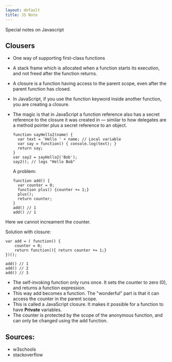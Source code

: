 ```yaml
---
layout: default
title: JS Note
---
```


Special notes on Javascript

## Clousers

- One way of supporting first-class functions
- A stack frame which is allocated when a function starts its execution, and not freed after the function returns.
- A closure is a function having access to the parent scope, even after the parent function has closed.
- In JavaScript, if you use the function keyword inside another function, you are creating a closure.
- The magic is that in JavaScript a function reference also has a secret reference to the closure it was created in — similar to how delegates are a method pointer plus a secret reference to an object.

      function sayHello2(name) {
        var text = 'Hello ' + name; // Local variable
        var say = function() { console.log(text); }
        return say;
      }
      var say2 = sayHello2('Bob');
      say2(); // logs "Hello Bob"

  A problem:

      function add() {
        var counter = 0;
        function plus() {counter += 1;}
        plus();
        return counter;
      }
      add() // 1
      add() // 1

Here we cannot increament the counter.

Solution with closure:

    var add = ( function() {
        counter = 0;
        return function(){ return counter += 1;}
    })();

    add() // 1
    add() // 2
    add() // 3

- The self-invoking function only runs once. It sets the counter to zero (0), and returns a function expression.
- This way add becomes a function. The "wonderful" part is that it can access the counter in the parent scope.
- This is called a JavaScript closure. It makes it possible for a function to have **Private** variables.
- The counter is protected by the scope of the anonymous function, and can only be changed using the add function.

## Sources:

- w3schools
- stackoverflow
